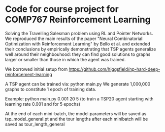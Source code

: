 # Code for course project for COMP767 Reinforcement Learning 
Solving the Travelling Salesman problem using RL and Pointer Networks. We reproduced the main results of the paper "Neural Combinatorial Optimization with Reinforcement Learning" by Bello et al. and extended their conclusions by empirically demonstrating that TSP agents generalize well around their neighbouhood: they can find good solutions to graphs larger or smaller than those in which the agent was trained.

We borrowed initial setup from https://github.com/higgsfield/np-hard-deep-reinforcement-learning

A TSP agent can be trained via: python main.py <learning rate for agent> <number of points in graph> <number of epochs>
We generate 1,000,000 graphs to constitute 1 epoch of training data.

Example: python main.py 0.001 20 5 (to train a TSP20 agent starting with learning rate 0.001 and for 5 epochs)

At the end of each mini-batch, the model parameters will be saved as tsp_model_general.pt and the tour lengths after each minibatch will be saved as tour_length_general




